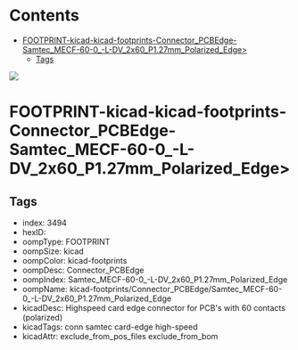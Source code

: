 



Contents
========

* [FOOTPRINT-kicad-kicad-footprints-Connector_PCBEdge-Samtec_MECF-60-0_-L-DV_2x60_P1.27mm_Polarized_Edge>](#footprint-kicad-kicad-footprints-connector_pcbedge-samtec_mecf-60-0_-l-dv_2x60_p127mm_polarized_edge)
	* [Tags](#tags)
  
![][im]
# FOOTPRINT-kicad-kicad-footprints-Connector_PCBEdge-Samtec_MECF-60-0_-L-DV_2x60_P1.27mm_Polarized_Edge>

## Tags

- index: 3494
- hexID: 
- oompType: FOOTPRINT
- oompSize: kicad
- oompColor: kicad-footprints
- oompDesc: Connector_PCBEdge
- oompIndex: Samtec_MECF-60-0_-L-DV_2x60_P1.27mm_Polarized_Edge
- oompName: kicad-footprints/Connector_PCBEdge/Samtec_MECF-60-0_-L-DV_2x60_P1.27mm_Polarized_Edge
- kicadDesc: Highspeed card edge connector for PCB's with 60 contacts (polarized)
- kicadTags: conn samtec card-edge high-speed
- kicadAttr: exclude_from_pos_files exclude_from_bom



[im]: image.png
